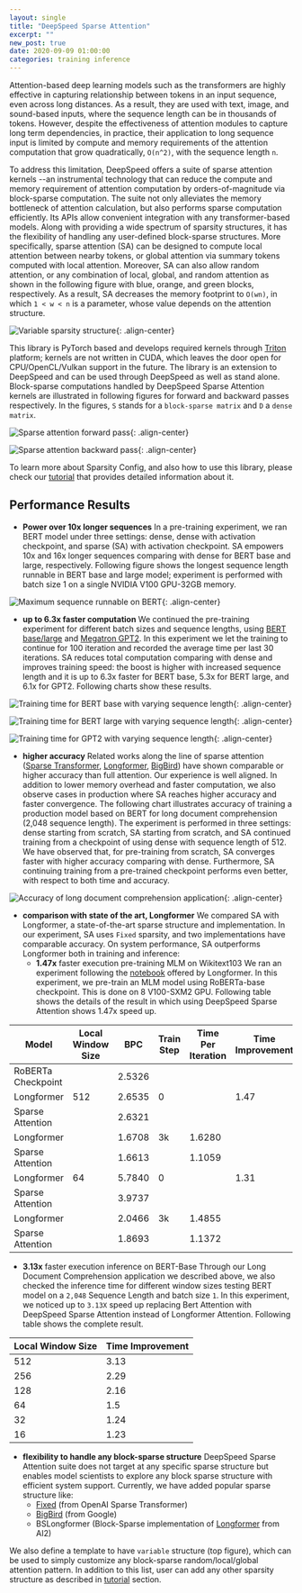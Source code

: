 ```yaml
---
layout: single
title: "DeepSpeed Sparse Attention"
excerpt: ""
new_post: true
date: 2020-09-09 01:00:00
categories: training inference
---
```


Attention-based deep learning models such as the transformers are highly effective in capturing relationship between tokens in an input sequence, even across long distances. As a result, they are used with text, image, and sound-based inputs, where the sequence length can be in thousands of tokens. However, despite the effectiveness of attention modules to capture long term dependencies, in practice, their application to long sequence input is limited by compute and memory requirements of the attention computation that grow quadratically, `O(n^2)`, with the sequence length `n`.

To address this limitation, DeepSpeed offers a suite of sparse attention kernels --an instrumental technology that can reduce the compute and memory requirement of attention computation by orders-of-magnitude via block-sparse computation. The suite not only alleviates the memory bottleneck of attention calculation, but also performs sparse computation efficiently. Its APIs allow convenient integration with any transformer-based models. Along with providing a wide spectrum of sparsity structures, it has the flexibility of handling any user-defined block-sparse structures. More specifically, sparse attention (SA) can be designed to compute local attention between nearby tokens, or global attention via summary tokens computed with local attention. Moreover, SA can also allow random attention, or any combination of local, global, and random attention as shown in the following figure with blue, orange, and green blocks, respectively. As a result, SA decreases the memory footprint to `O(wn)`, in which `1 < w < n` is a parameter, whose value depends on the attention structure.

![Variable sparsity structure](/assets/images/sa_variable_sparsity_structure.png){: .align-center}

This library is PyTorch based and develops required kernels through [Triton](https://github.com/ptillet/triton) platform; kernels are not written in CUDA, which leaves the door open for CPU/OpenCL/Vulkan support in the future. The library is an extension to DeepSpeed and can be used through DeepSpeed as well as stand alone.
Block-sparse computations handled by DeepSpeed Sparse Attention kernels are illustrated in following figures for forward and backward passes respectively. In the figures, `S` stands for a `block-sparse matrix` and `D` a `dense matrix`.

![Sparse attention forward pass](/assets/images/sa_forward_pass.png){: .align-center}

![Sparse attention backward pass](/assets/images/sa_backward_pass.png){: .align-center}

To learn more about Sparsity Config, and also how to use this library, please check our [tutorial](/tutorials/sparse-attention/) that provides detailed information about it.

## Performance Results

* **Power over 10x longer sequences**
In a pre-training experiment, we ran BERT model under three settings: dense, dense with activation checkpoint, and sparse (SA) with activation checkpoint. SA empowers 10x and 16x longer sequences comparing with dense for BERT base and large, respectively. Following figure shows the longest sequence length runnable in BERT base and large model; experiment is performed with batch size 1 on a single NVIDIA V100 GPU-32GB memory.

![Maximum sequence runnable on BERT](/assets/images/sa_maximum_sequence_runnable_on_bert.png){: .align-center}

* **up to 6.3x faster computation**
We continued the pre-training experiment for different batch sizes and sequence lengths, using [BERT base/large](https://github.com/microsoft/DeepSpeedExamples/tree/master/bing_bert) and [Megatron GPT2](https://github.com/microsoft/DeepSpeedExamples/tree/master/Megatron-LM). In this experiment we let the training to continue for 100 iteration and recorded the average time per last 30 iterations. SA reduces total computation comparing with dense and improves training speed:  the boost is higher with increased sequence length and it is up to 6.3x faster for BERT base, 5.3x for BERT large, and 6.1x for GPT2. Following charts show these results.

![Training time for BERT base with varying sequence length](/assets/images/sa_bert_base_time_result.png){: .align-center}

![Training time for BERT large with varying sequence length](/assets/images/sa_bert_large_time_result.png){: .align-center}

![Training time for GPT2 with varying sequence length](/assets/images/sa_gpt2_time_result.png){: .align-center}

* **higher accuracy**
Related works along the line of sparse attention ([Sparse Transformer](https://arxiv.org/pdf/1904.10509.pdf), [Longformer](https://arxiv.org/pdf/2004.05150.pdf), [BigBird](https://arxiv.org/pdf/2007.14062.pdf)) have shown comparable or higher accuracy than full attention. Our experience is well aligned. In addition to lower memory overhead and faster computation, we also observe cases in production where SA reaches higher accuracy and faster convergence. The following chart illustrates accuracy of training a production model based on BERT for long document comprehension (2,048 sequence length). The experiment is performed in three settings: dense starting from scratch, SA starting from scratch, and SA continued training from a checkpoint of using dense with sequence length of 512.  We have observed that, for pre-training from scratch, SA converges faster with higher accuracy comparing with dense. Furthermore, SA continuing training from a pre-trained checkpoint performs even better, with respect to both time and accuracy.


![Accuracy of long document comprehension application](/assets/images/sa_long_document_comprehension_result.png){: .align-center}


* **comparison with state of the art, Longformer**
We compared SA with Longformer, a state-of-the-art sparse structure and implementation. In our experiment, SA uses `Fixed` sparsity, and two implementations have comparable accuracy. On system performance, SA outperforms Longformer both in training and inference:
  * **1.47x** faster execution pre-training MLM on Wikitext103
We ran an experiment following the [notebook](https://github.com/allenai/longformer/blob/master/scripts/convert_model_to_long.ipynb) offered by Longformer. In this experiment, we pre-train an MLM model using RoBERTa-base checkpoint. This is done on 8 V100-SXM2 GPU. Following table shows the details of the result in which using DeepSpeed Sparse Attention shows 1.47x speed up.

|Model 	            |Local Window Size |BPC     |Train Step  |Time Per Iteration  |Time Improvement  |Accuracy improvement  |
|-------------------|------------------|--------|------------|--------------------|------------------|----------------------|
|RoBERTa Checkpoint |                  |2.5326  |                                                                           |
|Longformer 	    |512               |2.6535  |0           |                    |1.47              |1.01                  |
|Sparse Attention   |	               |2.6321  |	     |	  	          |                  |                      |
|Longformer 	    |                  |1.6708  |3k	     |1.6280		  |                  |1.01                  |
|Sparse Attention   |	      	       |1.6613  |            |1.1059              |                  |	                    |
|Longformer         |64                |5.7840  |0           |                    |1.31              |1.46                  |
|Sparse Attention   |                  |3.9737  |            |                    |                  |                      |
|Longformer         |                  |2.0466  |3k          |1.4855              |                  |1.09                  |
|Sparse Attention   |                  |1.8693  |            |1.1372              |                  |                      |


  * **3.13x** faster execution inference on BERT-Base
Through our Long Document Comprehension application we described above, we also checked the inference time for different window sizes testing BERT model on a `2,048` Sequence Length and batch size `1`. In this experiment, we noticed up to `3.13X` speed up replacing Bert Attention with DeepSpeed Sparse Attention instead of Longformer Attention. Following table shows the complete result.

|Local Window Size   |Time Improvement|
|--------------------|----------------|
|512                 |3.13            |
|256                 |2.29            |
|128                 |2.16            |
|64                  |1.5             |
|32                  |1.24            |
|16                  |1.23            |

* **flexibility to handle any block-sparse structure**
DeepSpeed Sparse Attention suite does not target at any specific sparse structure but enables model scientists to explore any block sparse structure with efficient system support. Currently, we have added popular sparse structure like:
  * [Fixed](https://arxiv.org/pdf/1904.10509.pdf) (from OpenAI Sparse Transformer)
  * [BigBird](https://arxiv.org/pdf/2007.14062.pdf) (from Google)
  * BSLongformer (Block-Sparse implementation of [Longformer](https://arxiv.org/pdf/2004.05150.pdf) from AI2)

We also define a template to have `variable` structure (top figure), which can be used to simply customize any block-sparse random/local/global attention pattern. In addition to this list, user can add any other sparsity structure as described in [tutorial](https://www.deepspeed.ai/tutorials/sparse-attention/) section.
